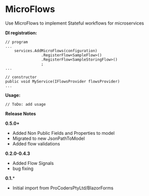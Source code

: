 ﻿# MicroFlows
Use MicroFlows to implement Stateful workflows for microservices

**DI registration:**

```
// program
...
    services.AddMicroFlows(configuration)
                .RegisterFlow<SampleFlow>()
                .RegisterFlow<SampleStoringFlow>()
                ;
...

// constructor
public void MyService(IFlowsProvider flowsProvider)
...
```

**Usage:**

```
// ToDo: add usage
```

**Release Notes**

**0.5.0+**
- Added Non Public Fields and Properties to model
- Migrated to new JsonPathToModel
- Added flow validations

**0.2.0-0.4.3**
- Added Flow Signals
- bug fixing

**0.1.***
- Initial import from ProCodersPtyLtd/BlazorForms
